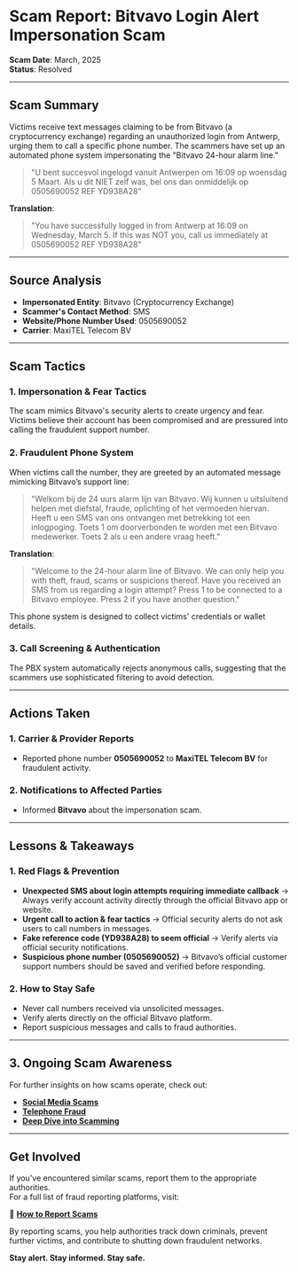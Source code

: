 # Scam Report: Bitvavo Login Alert Impersonation Scam

**Scam Date**: March, 2025  
**Status**: Resolved  

---

## Scam Summary  
Victims receive text messages claiming to be from Bitvavo (a cryptocurrency exchange) regarding an unauthorized login from Antwerp, urging them to call a specific phone number. The scammers have set up an automated phone system impersonating the "Bitvavo 24-hour alarm line."

> "U bent succesvol ingelogd vanuit Antwerpen om 16:09 op woensdag 5 Maart. Als u dit NIET zelf was, bel ons dan onmiddelijk op 0505690052 REF YD938A28"

**Translation**:  
> "You have successfully logged in from Antwerp at 16:09 on Wednesday, March 5. If this was NOT you, call us immediately at 0505690052 REF YD938A28"

---

## Source Analysis  
- **Impersonated Entity**: Bitvavo (Cryptocurrency Exchange)  
- **Scammer's Contact Method**: SMS  
- **Website/Phone Number Used**: 0505690052  
- **Carrier**: MaxiTEL Telecom BV  

---

## Scam Tactics  

### 1. Impersonation & Fear Tactics  
The scam mimics Bitvavo's security alerts to create urgency and fear. Victims believe their account has been compromised and are pressured into calling the fraudulent support number.

### 2. Fraudulent Phone System  
When victims call the number, they are greeted by an automated message mimicking Bitvavo’s support line:

> "Welkom bij de 24 uurs alarm lijn van Bitvavo. Wij kunnen u uitsluitend helpen met diefstal, fraude, oplichting of het vermoeden hiervan. Heeft u een SMS van ons ontvangen met betrekking tot een inlogpoging. Toets 1 om doorverbonden te worden met een Bitvavo medewerker. Toets 2 als u een andere vraag heeft."

**Translation**:  
> "Welcome to the 24-hour alarm line of Bitvavo. We can only help you with theft, fraud, scams or suspicions thereof. Have you received an SMS from us regarding a login attempt? Press 1 to be connected to a Bitvavo employee. Press 2 if you have another question."

This phone system is designed to collect victims' credentials or wallet details.

### 3. Call Screening & Authentication  
The PBX system automatically rejects anonymous calls, suggesting that the scammers use sophisticated filtering to avoid detection.

---

## Actions Taken  

### 1. Carrier & Provider Reports  
- Reported phone number **0505690052** to **MaxiTEL Telecom BV** for fraudulent activity.  

### 2. Notifications to Affected Parties  
- Informed **Bitvavo** about the impersonation scam.

---

## Lessons & Takeaways  

### 1. Red Flags & Prevention  
- **Unexpected SMS about login attempts requiring immediate callback** → Always verify account activity directly through the official Bitvavo app or website.  
- **Urgent call to action & fear tactics** → Official security alerts do not ask users to call numbers in messages.  
- **Fake reference code (YD938A28) to seem official** → Verify alerts via official security notifications.  
- **Suspicious phone number (0505690052)** → Bitvavo’s official customer support numbers should be saved and verified before responding.  

### 2. How to Stay Safe  
- Never call numbers received via unsolicited messages.  
- Verify alerts directly on the official Bitvavo platform.  
- Report suspicious messages and calls to fraud authorities.  

---

## 3. Ongoing Scam Awareness  
For further insights on how scams operate, check out:  
- [**Social Media Scams**](../General/SocialMediaScam.md)  
- [**Telephone Fraud**](../General/Telefonische_fraude.md)  
- [**Deep Dive into Scamming**](../General/Dive_into_scamming.md)  

---

## Get Involved  
If you've encountered similar scams, report them to the appropriate authorities.  
For a full list of fraud reporting platforms, visit:  

🔹 [**How to Report Scams**](../General/GetInvolved.md)  

By reporting scams, you help authorities track down criminals, prevent further victims, and contribute to shutting down fraudulent networks.

**Stay alert. Stay informed. Stay safe.**
